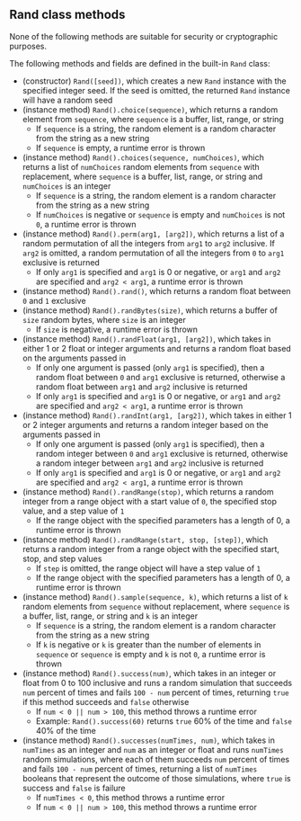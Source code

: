 ## Rand class methods

None of the following methods are suitable for security or cryptographic purposes.

The following methods and fields are defined in the built-in `Rand` class:
- (constructor) `Rand([seed])`, which creates a new `Rand` instance with the specified integer seed. If the seed is omitted, the returned `Rand` instance will have a random seed
- (instance method) `Rand().choice(sequence)`, which returns a random element from `sequence`, where `sequence` is a buffer, list, range, or string
    - If `sequence` is a string, the random element is a random character from the string as a new string
    - If `sequence` is empty, a runtime error is thrown
- (instance method) `Rand().choices(sequence, numChoices)`, which returns a list of `numChoices` random elements from `sequence` with replacement, where `sequence` is a buffer, list, range, or string and `numChoices` is an integer
    - If `sequence` is a string, the random element is a random character from the string as a new string
    - If `numChoices` is negative or `sequence` is empty and `numChoices` is not `0`, a runtime error is thrown
- (instance method) `Rand().perm(arg1, [arg2])`, which returns a list of a random permutation of all the integers from `arg1` to `arg2` inclusive. If `arg2` is omitted, a random permutation of all the integers from `0` to `arg1` exclusive is returned
    - If only `arg1` is specified and `arg1` is 0 or negative, or `arg1` and `arg2` are specified and `arg2 < arg1`, a runtime error is thrown
- (instance method) `Rand().rand()`, which returns a random float between `0` and `1` exclusive
- (instance method) `Rand().randBytes(size)`, which returns a buffer of `size` random bytes, where `size` is an integer
    - If `size` is negative, a runtime error is thrown
- (instance method) `Rand().randFloat(arg1, [arg2])`, which takes in either 1 or 2 float or integer arguments and returns a random float based on the arguments passed in
    - If only one argument is passed (only `arg1` is specified), then a random float between `0` and `arg1` exclusive is returned, otherwise a random float between `arg1` and `arg2` inclusive is returned
    - If only `arg1` is specified and `arg1` is 0 or negative, or `arg1` and `arg2` are specified and `arg2 < arg1`, a runtime error is thrown
- (instance method) `Rand().randInt(arg1, [arg2])`, which takes in either 1 or 2 integer arguments and returns a random integer based on the arguments passed in
    - If only one argument is passed (only `arg1` is specified), then a random integer between `0` and `arg1` exclusive is returned, otherwise a random integer between `arg1` and `arg2` inclusive is returned
    - If only `arg1` is specified and `arg1` is 0 or negative, or `arg1` and `arg2` are specified and `arg2 < arg1`, a runtime error is thrown
- (instance method) `Rand().randRange(stop)`, which returns a random integer from a range object with a start value of `0`, the specified stop value, and a step value of `1`
    - If the range object with the specified parameters has a length of 0, a runtime error is thrown
- (instance method) `Rand().randRange(start, stop, [step])`, which returns a random integer from a range object with the specified start, stop, and step values
    - If `step` is omitted, the range object will have a step value of `1`
    - If the range object with the specified parameters has a length of 0, a runtime error is thrown
- (instance method) `Rand().sample(sequence, k)`, which returns a list of `k` random elements from `sequence` without replacement, where `sequence` is a buffer, list, range, or string and `k` is an integer
    - If `sequence` is a string, the random element is a random character from the string as a new string
    - If `k` is negative or `k` is greater than the number of elements in `sequence` or `sequence` is empty and `k` is not `0`, a runtime error is thrown
- (instance method) `Rand().success(num)`, which takes in an integer or float from 0 to 100 inclusive and runs a random simulation that succeeds `num` percent of times and fails `100 - num` percent of times, returning `true` if this method succeeds and `false` otherwise
    - If `num < 0 || num > 100`, this method throws a runtime error
    - Example: `Rand().success(60)` returns `true` 60% of the time and `false` 40% of the time
- (instance method) `Rand().successes(numTimes, num)`, which takes in `numTimes` as an integer and `num` as an integer or float and runs `numTimes` random simulations, where each of them succeeds `num` percent of times and fails `100 - num` percent of times, returning a list of `numTimes` booleans that represent the outcome of those simulations, where `true` is success and `false` is failure
    - If `numTimes < 0`, this method throws a runtime error
    - If `num < 0 || num > 100`, this method throws a runtime error
